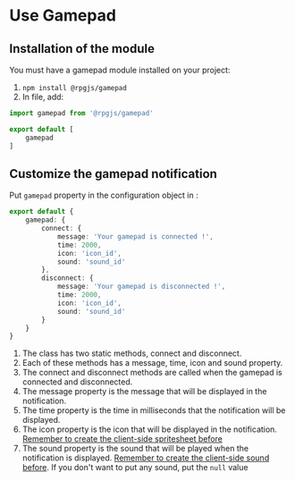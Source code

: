 # Use Gamepad

## Installation of the module

You must have a gamepad module installed on your project:

1. `npm install @rpgjs/gamepad`
2. In <PathTo to="modIndex" /> file, add: 

```ts
import gamepad from '@rpgjs/gamepad' 

export default [
    gamepad
]
```

## Customize the gamepad notification

Put `gamepad` property in the configuration object in <PathTo to="configDir" file="index.ts" />:

```ts
export default {
    gamepad: {
        connect: {
            message: 'Your gamepad is connected !',
            time: 2000,
            icon: 'icon_id',
            sound: 'sound_id'
        },
        disconnect: {
            message: 'Your gamepad is disconnected !',
            time: 2000,
            icon: 'icon_id',
            sound: 'sound_id'
        }
    }
}
```

1. The class has two static methods, connect and disconnect.
2. Each of these methods has a message, time, icon and sound property.
3. The connect and disconnect methods are called when the gamepad is connected and disconnected.
4. The message property is the message that will be displayed in the notification.
5. The time property is the time in milliseconds that the notification will be displayed.
6. The icon property is the icon that will be displayed in the notification. [Remember to create the client-side spritesheet before](/guide/create-sprite.html)
7. The sound property is the sound that will be played when the notification is displayed. [Remember to create the client-side sound before](/guide/create-sound.html). If you don't want to put any sound, put the `null` value

